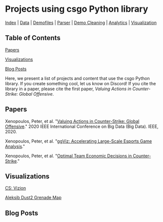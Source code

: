 # Projects using csgo Python library
[Index](README.md) | [Data](data.md) | [Demofiles](demofiles.md) | [Parser](parser.md) | [Demo Cleaning](demo_cleaning.md) | [Analytics](analytics.md) | [Visualization](visualization.md)

## Table of Contents
[Papers](#papers)

[Visualizations](#visualizations)

[Blog Posts](#blog-posts)

Here, we present a list of projects and content that use the csgo Python library. If you create something cool, let us know on Discord! If you cite the library in a paper, please cite the first paper, *Valuing Actions in Counter-Strike: Global Offensive*.

## Papers
Xenopoulos, Peter, et al. "[Valuing Actions in Counter-Strike: Global Offensive](https://arxiv.org/pdf/2011.01324.pdf)." 2020 IEEE International Conference on Big Data (Big Data). IEEE, 2020.

Xenopoulos, Peter, et al. "[ggViz: Accelerating Large-Scale Esports Game Analysis](https://arxiv.org/pdf/2107.06495.pdf)."

Xenopoulos, Peter, et al. "[Optimal Team Economic Decisions in Counter-Strike](https://arxiv.org/pdf/2109.12990)."

## Visualizations
[CS: Vizion](https://youtu.be/H3wjz-KnwC8)

[Aleksib Dust2 Grenade Map](https://twitter.com/lakshyaag/status/1444310712935874563)

## Blog Posts
